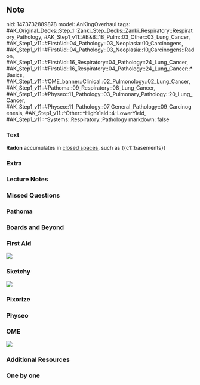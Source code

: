 ## Note
nid: 1473732889878
model: AnKingOverhaul
tags: #AK_Original_Decks::Step_1::Zanki_Step_Decks::Zanki_Respiratory::Respiratory_Pathology, #AK_Step1_v11::#B&B::18_Pulm::03_Other::03_Lung_Cancer, #AK_Step1_v11::#FirstAid::04_Pathology::03_Neoplasia::10_Carcinogens, #AK_Step1_v11::#FirstAid::04_Pathology::03_Neoplasia::10_Carcinogens::Radon, #AK_Step1_v11::#FirstAid::16_Respiratory::04_Pathology::24_Lung_Cancer, #AK_Step1_v11::#FirstAid::16_Respiratory::04_Pathology::24_Lung_Cancer::*Basics, #AK_Step1_v11::#OME_banner::Clinical::02_Pulmonology::02_Lung_Cancer, #AK_Step1_v11::#Pathoma::09_Respiratory::08_Lung_Cancer, #AK_Step1_v11::#Physeo::11_Pathology::03_Pulmonary_Pathology::20_Lung_Cancer, #AK_Step1_v11::#Physeo::11_Pathology::07_General_Pathology::09_Carcinogenesis, #AK_Step1_v11::^Other::^HighYield::4-LowerYield, #AK_Step1_v11::^Systems::Respiratory::Pathology
markdown: false

### Text
<div>
  <b>Radon</b> accumulates in <u>closed spaces</u>, such as
  {{c1::basements}}
</div>

### Extra


### Lecture Notes


### Missed Questions


### Pathoma


### Boards and Beyond


### First Aid
<img src="tmpCHkHpU.png">

### Sketchy
<img src="paste-d98b772028437a9cda4efc939413db479ba31020.jpg">

### Pixorize


### Physeo


### OME
<div class="ome-widget">
  <a href=
  "https://onlinemeded.org/spa/pulmonology/lung-cancer/acquire?ref=anki">
  <img src="_OME_AnkiFlashcards_Lesson_3.png"></a>
</div>

### Additional Resources


### One by one

